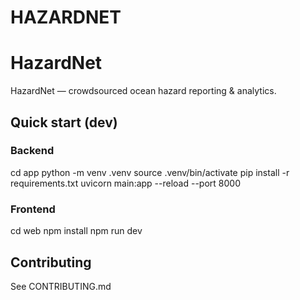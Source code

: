# HAZARDNET
# HazardNet

HazardNet — crowdsourced ocean hazard reporting & analytics.

## Quick start (dev)
### Backend
cd app
python -m venv .venv
source .venv/bin/activate
pip install -r requirements.txt
uvicorn main:app --reload --port 8000

### Frontend
cd web
npm install
npm run dev

## Contributing
See CONTRIBUTING.md
